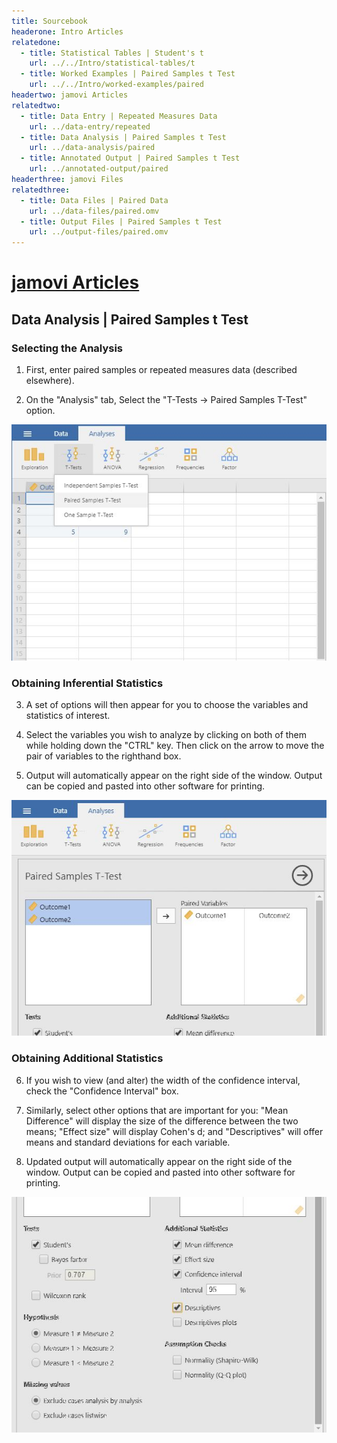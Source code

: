 ```yaml
---
title: Sourcebook
headerone: Intro Articles
relatedone:
  - title: Statistical Tables | Student's t
    url: ../../Intro/statistical-tables/t
  - title: Worked Examples | Paired Samples t Test
    url: ../../Intro/worked-examples/paired
headertwo: jamovi Articles
relatedtwo:
  - title: Data Entry | Repeated Measures Data
    url: ../data-entry/repeated
  - title: Data Analysis | Paired Samples t Test
    url: ../data-analysis/paired
  - title: Annotated Output | Paired Samples t Test
    url: ../annotated-output/paired
headerthree: jamovi Files
relatedthree:
  - title: Data Files | Paired Data
    url: ../data-files/paired.omv
  - title: Output Files | Paired Samples t Test
    url: ../output-files/paired.omv
---
```


# [jamovi Articles](../index.md)

## Data Analysis | Paired Samples t Test

### Selecting the Analysis

1. First, enter paired samples or repeated measures data (described elsewhere). 

2. On the "Analysis" tab, Select the "T-Tests → Paired Samples T-Test" option.

<p align="center"><kbd><img src="paired1.png"></kbd></p>

### Obtaining Inferential Statistics

3. A set of options will then appear for you to choose the variables and statistics of interest.

4. Select the variables you wish to analyze by clicking on both of them while holding down the "CTRL" key. Then click on the arrow to move the pair of variables to the righthand box.

5. Output will automatically appear on the right side of the window. Output can be copied and pasted into other software for printing.

<p align="center"><kbd><img src="paired2.png"></kbd></p>

### Obtaining Additional Statistics 

6. If you wish to view (and alter) the width of the confidence interval, check the "Confidence Interval" box. 

7. Similarly, select other options that are important for you: "Mean Difference" will display the size of the difference between the two means; "Effect size" will display Cohen's d; and "Descriptives" will offer means and standard deviations for each variable.

8. Updated output will automatically appear on the right side of the window. Output can be copied and pasted into other software for printing.

<p align="center"><kbd><img src="paired3.png"></kbd></p>
